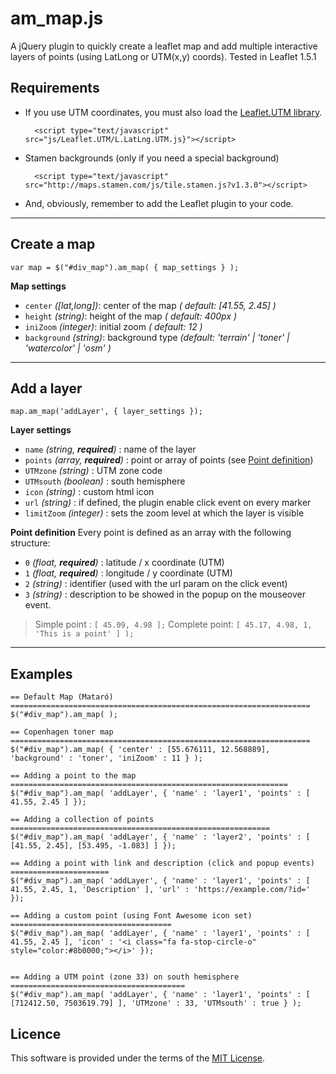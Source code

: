  # am_map.js

A jQuery plugin to quickly create a leaflet map and add multiple interactive layers of points (using LatLong or UTM(x,y) coords). 
Tested in Leaflet 1.5.1

## Requirements ##

* If you use UTM coordinates, you must also load the [Leaflet.UTM library](https://github.com/jjimenezshaw/Leaflet.UTM).

        <script type="text/javascript" src="js/Leaflet.UTM/L.LatLng.UTM.js}"></script>
    
* Stamen backgrounds (only if you need a special background)

        <script type="text/javascript" src="http://maps.stamen.com/js/tile.stamen.js?v1.3.0"></script>

* And, obviously, remember to add the Leaflet plugin to your code.
---
## Create a map
    
    var map = $("#div_map").am_map( { map_settings } );

**Map settings**
* `center` *([lat,long])*: center of the map *( default: [41.55, 2.45] )*
* `height` *(string)*: height of the map *( default: 400px )*
* `iniZoom` *(integer)*: initial zoom *( default: 12 )*
* `background` *(string)*: background type *(default: 'terrain' | 'toner' | 'watercolor' | 'osm' )*

---
## Add a layer
    
    map.am_map('addLayer', { layer_settings });

**Layer settings**

* `name` *(string, **required**)* : name of the layer
* `points` *(array, **required**)* : point or array of points (see [Point definition](#points))
* `UTMzone` *(string)* :    UTM zone code
* `UTMsouth` *(boolean)* : south hemisphere
* `icon` *(string)* : custom html icon
* `url` *(string)* : if defined, the plugin enable click event on every marker 
* `limitZoom` *(integer)* : sets the zoom level at which the layer is visible

<a name="points"></a>
**Point definition**
Every point is defined as an array with the following structure:
* `0` *(float, **required**)* : latitude / x coordinate (UTM)
* `1` *(float, **required**)* : longitude / y coordinate (UTM)
* `2` *(string)* : identifier (used with the url param on the click event)
* `3` *(string)* : description to be showed in the popup on the mouseover event.

> Simple point : `[ 45.09, 4.98 ];` 
> Complete point: `[ 45.17, 4.98, 1, 'This is a point' ] );` 
---
## Examples

    == Default Map (Mataró) ===================================================================
    $("#div_map").am_map( );

    == Copenhagen toner map ===================================================================
    $("#div_map").am_map( { 'center' : [55.676111, 12.568889], 'background' : 'toner', 'iniZoom' : 11 } );

    == Adding a point to the map ==============================================================
    $("#div_map").am_map( 'addLayer', { 'name' : 'layer1', 'points' : [ 41.55, 2.45 ] });

    == Adding a collection of points ==========================================================
    $("#div_map").am_map( 'addLayer', { 'name' : 'layer2', 'points' : [ [41.55, 2.45], [53.495, -1.083] ] });

    == Adding a point with link and description (click and popup events) ======================
    $("#div_map").am_map( 'addLayer', { 'name' : 'layer1', 'points' : [ 41.55, 2.45, 1, 'Description' ], 'url' : 'https://example.com/?id=' });

    == Adding a custom point (using Font Awesome icon set) ====================================
    $("#div_map").am_map( 'addLayer', { 'name' : 'layer1', 'points' : [ 41.55, 2.45 ], 'icon' : '<i class="fa fa-stop-circle-o" style="color:#8b0000;"></i>' });


    == Adding a UTM point (zone 33) on south hemisphere =======================================
    $("#div_map").am_map( 'addLayer', { 'name' : 'layer1', 'points' : [ [712412.50, 7503619.79] ], 'UTMzone' : 33, 'UTMsouth' : true } );

## Licence
This software is provided under the terms of the [MIT License](https://github.com/traffordDataLab/leaflet.reachability/blob/master/LICENSE).

